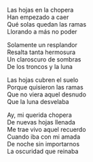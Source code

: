 Las hojas en la chopera  
Han empezado a caer  
Qué solas quedan las ramas  
Llorando a más no poder  

Solamente un resplandor  
Resalta tanta hermosura  
Un claroscuro de sombras  
De los troncos y la luna  

Las hojas cubren el suelo  
Porque quisieron las ramas  
Que no viera aquel desnudo  
Que la luna desvelaba  

Ay, mi querida chopera  
De nuevas hojas llenada  
Me trae vivo aquel recuerdo  
Cuando iba con mi amada  
De noche sin importarnos  
La oscuridad que reinaba  